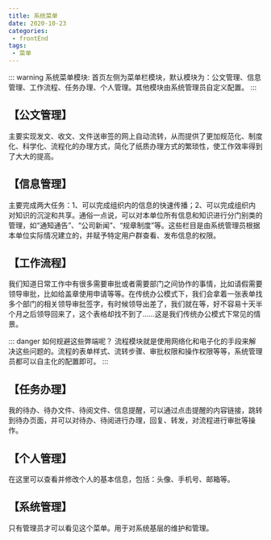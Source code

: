 ```yaml
---
title: 系统菜单
date: 2020-10-23
categories:
 - frontEnd
tags:
 - 菜单
---
```


::: warning 系统菜单模块:
首页左侧为菜单栏模块，默认模块为：公文管理、信息管理、工作流程、任务办理、个人管理。其他模块由系统管理员自定义配置。
:::

## 【公文管理】
 主要实现发文、收文、文件送审签的网上自动流转，从而提供了更加规范化、制度化、科学化、流程化的办理方式，简化了纸质办理方式的繁琐性，使工作效率得到了大大的提高。




## 【信息管理】
 主要完成两大任务：1、可以完成组织内的信息的快速传播；2、可以完成组织内对知识的沉淀和共享。通俗一点说，可以对本单位所有信息和知识进行分门别类的管理，如“通知通告”、“公司新闻”、“规章制度”等。这些栏目是由系统管理员根据本单位实际情况建立的，并赋予特定用户群查看、发布信息的权限。


 ## 【工作流程】
  我们知道日常工作中有很多需要审批或者需要部门之间协作的事情，比如请假需要领导审批，比如给盖章使用申请等等。在传统办公模式下，我们会拿着一张表单找多个部门的相关领导审批签字，有时候领导出差了，我们就在等，好不容易十天半个月之后领导回来了，这个表格却找不到了……这是我们传统办公模式下常见的情景。

::: danger 如何规避这些弊端呢？
流程模块就是使用网络化和电子化的手段来解决这些问题的。流程的表单样式、流转步骤、审批权限和操作权限等等，系统管理员都可以自主化的配置即可。
:::




## 【任务办理】
 我的待办、待办文件、待阅文件、信息提醒，可以通过点击提醒的内容链接，跳转到待办页面，并可以对待办、待阅进行办理，回复、转发，对流程进行审批等操作。


## 【个人管理】
 在这里可以查看并修改个人的基本信息，包括：头像、手机号、邮箱等。


## 【系统管理】
 只有管理员才可以看见这个菜单。用于对系统基层的维护和管理。

